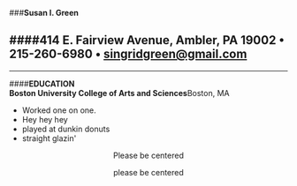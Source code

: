 ###**Susan I. Green**  

####**414 E. Fairview Avenue, Ambler, PA 19002 • 215-260-6980 • singridgreen@gmail.com**  
---  
***

####**EDUCATION**  
**Boston University College of Arts and Sciences**Boston, MA

* Worked one on one.
* Hey hey hey
* played at dunkin donuts
* straight glazin'

<center>Please be centered</center>
<p style="text-align: center;">please be centered</p>  

